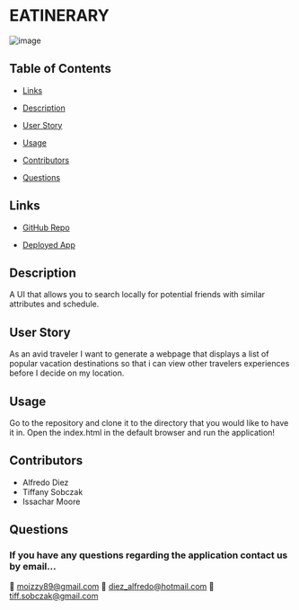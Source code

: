 # EATINERARY

![image](https://user-images.githubusercontent.com/93059565/164124101-7a2795f1-eb50-48ab-af1d-b3854cb7a52d.png)


## Table of Contents

* [Links](#links)

* [Description](#description)

* [User Story](#user-story)

* [Usage](#usage)

* [Contributors](#contributors)

* [Questions](#questions)

## Links

* [GitHub Repo](https://github.com/IzorIzzy/eatinerary)

* [Deployed App](link)

## Description

A UI that allows you to search locally for potential friends with similar attributes and schedule.

## User Story

As an avid traveler I want to generate a webpage that displays a list of popular vacation destinations so that i can view other travelers experiences before I decide on my location.

## Usage

Go to the repository and clone it to the directory that you would like to have it in. Open the index.html in the default browser and run the application!

## Contributors
* Alfredo Diez
* Tiffany Sobczak
* Issachar Moore

## Questions

### If you have any questions regarding the application contact us by email...

:e-mail: moizzy89@gmail.com
:e-mail: diez_alfredo@hotmail.com
:e-mail: tiff.sobczak@gmail.com

